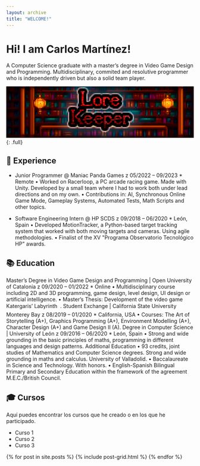 ```yaml
---
layout: archive
title: "WELCOME!"
---
```


# Hi! I am Carlos Martínez!

A Computer Science graduate with a master’s degree in Video Game Design
and Programming. Multidisciplinary, commited and resolutive programmer
who is independently driven but also a solid team player.

![full](/images/bannertest.png)
{: .full}

## 💼 Experience

- Junior Programmer @ Maniac Panda Games
z 05/2022 – 09/2023 * Remote
• Worked on Racerloop, a PC arcade racing game. Made with Unity. Developed by a
small team where I had to work both under lead directions and on my own.
• Contributions in: AI, Synchronous Online Game Mode, Gameplay Systems, Automated Tests, Math Scripts and other topics.

- Software Engineering Intern @ HP SCDS
z 09/2018 – 06/2020 * León, Spain
• Developed MotionTracker, a Python-based target tracking system that worked with
both moving targets and cameras. Using agile methodologies.
• Finalist of the XV "Programa Observatorio Tecnológico HP" awards. 

## 📚 Education

Master’s Degree in Video Game Design and Programming | Open University of Catalonia
z 09/2020 – 01/2022 * Online
• Multidisciplinary course including 2D and 3D programming, game design, level design, UI design or artificial intelligence.
• Master’s Thesis: Development of the video game Katergaris’ Labyrinth  .
Student Exchange | California State University Monterey Bay
z 08/2019 – 01/2020 * California, USA
• Courses: The Art of Storytelling (A+), Graphics Programming (A+), Environment
Modelling (A+), Character Design (A+) and Game Design II (A).
Degree in Computer Science | University of León
z 09/2016 – 06/2020 * León, Spain
• Strong and wide grounding in the basic principles of maths, programming in different
languages and design patterns.
Additional Education
• 93 credits, joint studies of Mathematics and Computer Science degrees. Strong and
wide grounding in maths and calculus. University of Valladolid.
• Baccalaureate in Science and Technology. With honors.
• English-Spanish Bilingual Primary and Secondary Education within the framework of
the agreement M.E.C./British Council.

## 🎓 Cursos

Aquí puedes encontrar los cursos que he creado o en los que he participado.

- Curso 1
- Curso 2
- Curso 3


<div class="tiles">
{% for post in site.posts %}
	{% include post-grid.html %}
{% endfor %}
</div><!-- /.tiles -->
